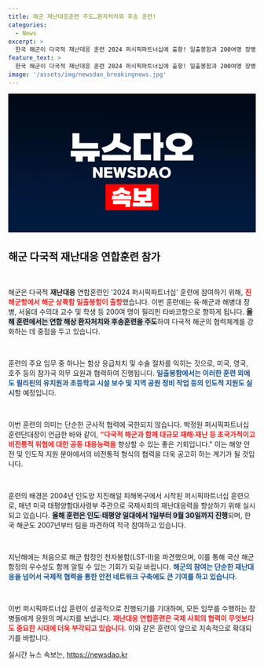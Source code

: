 ```yaml
---
title: 해군 재난대응훈련 주도…환자처치와 후송 훈련!
categories:
  - News
excerpt: >
  한국 해군이 다국적 재난대응 훈련 2024 퍼시픽파트너십에 출항! 일출봉함과 200여명 장병들, 필리핀에서 인도적 지원과 함께 국제적 협력 강화에 나섭니다. 눈길을 사로잡는 훈련 현장을 함께 하세요!
feature_text: >
  한국 해군이 다국적 재난대응 훈련 2024 퍼시픽파트너십에 출항! 일출봉함과 200여명 장병들, 필리핀에서 인도적 지원과 함께 국제적 협력 강화에 나섭니다. 눈길을 사로잡는 훈련 현장을 함께 하세요!
image: '/assets/img/newsdao_breakingnews.jpg'
---
```


<p><img src="/assets/img/newsdao_breakingnews.jpg" alt="bookingtag 속보" /></p>

<h2 data-ke-size="size26">해군 다국적 재난대응 연합훈련 참가</h2>

<p data-ke-size="size16">&nbsp;</p>

<p>해군은 다국적 <b>재난대응</b> 연합훈련인 '2024 퍼시픽파트너십' 훈련에 참여하기 위해, <b><span style="color: #ee2323;">진해군항에서 해군 상륙함 일출봉함이 출항</span></b>했습니다. 이번 훈련에는 육·해군과 해병대 장병, 서울대 수의대 교수 및 학생 등 200여 명이 필리핀 타바코항으로 향하게 됩니다. <b><span style="background-color: #21538527;">올해 훈련에서는 연합 해상 환자처치와 후송훈련을 주도</span></b>하여 다국적 해군의 협력체계를 강화하는 데 중점을 두고 있습니다.  </p>

<p data-ke-size="size16">&nbsp;</p>

<p>훈련의 주요 임무 중 하나는 함상 응급처치 및 수술 절차를 익히는 것으로, 미국, 영국, 호주 등의 참가국 의무 요원과 협력하여 진행됩니다. <b><span style="color: #1a5490;">일출봉함에서는 이러한 훈련 외에도 필리핀의 유치원과 초등학교 시설 보수 및 지역 공원 정비 작업 등의 <b>인도적 지원</b>도 실시</span></b>할 예정입니다.  </p>

<p data-ke-size="size16">&nbsp;</p>

<p>이번 훈련의 의미는 단순한 군사적 협력에 국한되지 않습니다. 박정원 퍼시픽파트너십 훈련단대장이 언급한 바와 같이, <b><span style="color: #ee2323;">"다국적 해군과 함께 대규모 재해·재난 등 초국가적이고 비전통적 위협에 대한 공동 대응능력을</span></b> 향상할 수 있는 좋은 기회입니다." 이는 해양 안전 및 인도적 지원 분야에서의 비전통적 형식의 협력을 더욱 공고히 하는 계기가 될 것입니다.  </p>

<p data-ke-size="size16">&nbsp;</p>

<p>훈련의 배경은 2004년 인도양 지진해일 피해복구에서 시작된 퍼시픽파트너십 훈련으로, 매년 미국 태평양함대사령부 주관으로 국제사회의 재난대응력을 향상하기 위해 실시되고 있습니다. <b><span style="background-color: #21538527;">올해 훈련은 인도·태평양 일대에서 1일부터 9월 30일까지 진행</span></b>되며, 한국 해군도 2007년부터 팀을 파견하여 적극 참여하고 있습니다. </p>

<p data-ke-size="size16">&nbsp;</p>

<p>지난해에는 처음으로 해군 함정인 천자봉함(LST-Ⅱ)을 파견했으며, 이를 통해 국산 해군함정의 우수성도 함께 알릴 수 있는 기회가 되길 바랍니다. <b><span style="color: #1a5490;">해군의 참여는 단순한 재난대응을 넘어서 국제적 협력을 통한 <b>안전</b> 네트워크 구축에도 큰 기여를 하고 있습니다.</span></b> </p>

<p data-ke-size="size16">&nbsp;</p>

<p>이번 퍼시픽파트너십 훈련이 성공적으로 진행되기를 기대하며, 모든 임무를 수행하는 장병들에게 응원의 메시지를 보냅니다. <b><span style="color: #ee2323;">재난대응 연합훈련은 국제 사회의 협력이 무엇보다도 중요한 시대에 더욱 부각되고 있습니다.</span></b> 이와 같은 훈련이 앞으로 지속적으로 확대되기를 바랍니다.</p>

<p data-ke-size="size16"></p>
실시간 뉴스 속보는, <a href="https://newsdao.kr" rel="dofollow">https://newsdao.kr</a>


